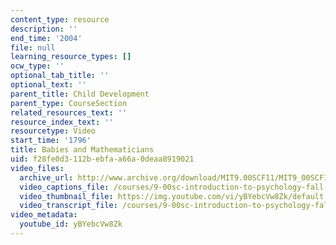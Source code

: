 ```yaml
---
content_type: resource
description: ''
end_time: '2004'
file: null
learning_resource_types: []
ocw_type: ''
optional_tab_title: ''
optional_text: ''
parent_title: Child Development
parent_type: CourseSection
related_resources_text: ''
resource_index_text: ''
resourcetype: Video
start_time: '1796'
title: Babies and Mathematicians
uid: f28fe0d3-112b-ebfa-a66a-0deaa8919021
video_files:
  archive_url: http://www.archive.org/download/MIT9.00SCF11/MIT9_00SCF11_lec17_300k.mp4
  video_captions_file: /courses/9-00sc-introduction-to-psychology-fall-2011/397233140bf05977bbd5670e1bfd2bd6_yBYebcVw8Zk.vtt
  video_thumbnail_file: https://img.youtube.com/vi/yBYebcVw8Zk/default.jpg
  video_transcript_file: /courses/9-00sc-introduction-to-psychology-fall-2011/b1b087ea500c23a7aa4b65e9be5487ca_yBYebcVw8Zk.pdf
video_metadata:
  youtube_id: yBYebcVw8Zk
---
```

